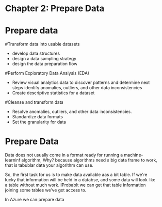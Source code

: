 # Chapter 2: Prepare Data

# Prepare data

#Transform data into usable datasets
- develop data structures
-  design a data sampling strategy
-  design the data preparation flow

#Perform Exploratory Data Analysis (EDA)

- Review visual analytics data to discover patterns and determine next steps
    identify anomalies, outliers, and other data inconsistencies
- Create descriptive statistics for a dataset

#Cleanse and transform data
 
- Resolve anomalies, outliers, and other data inconsistencies.
- Standardize data formats
- Set the granularity for data

# Prepare Data

Data does not usually come in a format ready for running a machine-learninf algorithm,
Why? because algorithms need a big data frame to work, that is tabublar data your algorithm can use.

So, the first task for us is to make data available aas a bit table.
If we're lucky that information will be held in a databse, and some data will look like a table without much work.
IProbablt we can get that table information joining some tables we've got access to.

In Azure we can prepare data 